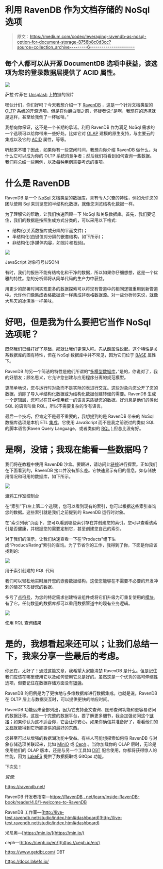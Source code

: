 # 利用 RavenDB 作为文档存储的 NoSql 选项

> 原文：<https://medium.com/codex/leveraging-ravendb-as-nosql-option-for-document-storage-8758b8c0d3cc?source=collection_archive---------6----------------------->

## 每个人都可以从开源 DocumentDB 选项中获益，该选项为您的登录数据层提供了 ACID 属性。

![](img/718c76968f446007d1a7fe1fc08c3817.png)

萨拉·库菲在 [Unsplash](https://unsplash.com?utm_source=medium&utm_medium=referral) 上拍摄的照片

嘿伙计们，你们好吗？今天我想介绍一下 [RavenDB](https://ravendb.net/) ，这是一个针对文档类型的 [OLTP](https://www.techopedia.com/definition/4604/on-line-transaction-processing-oltp) 系统的开源选项。但是在你翻白眼之前，怀疑者说:“是啊，我现在的选择就是这样，甚至给我倒了一杯咖啡。”

我想向你保证，这不是一个长期的承诺。利用 RavenDB 作为满足 NoSql 需求的一个选项可以给你带来一些好处。比如它对 [OLAP](https://searchdatamanagement.techtarget.com/definition/OLAP) 建模的原生支持，与主要云的集成以及它的 [ACID](https://www.techopedia.com/definition/23949/atomicity-consistency-isolation-durability-acid-database-management-system) 属性，等等。

听起来不错？因此，如果你有一些空闲时间，我想向你介绍 RavenDB 做什么，为什么它可以成为你的 OLTP 系统的竞争者；然后我们将看到如何查询一些数据。我们将总结一些用例，以及每种用例需要考虑的事项。

# 什么是 RavenDB

RavenDB 是一个 [NoSql](https://searchdatamanagement.techtarget.com/definition/NoSQL-Not-Only-SQL) 文档类型的数据库，具有令人兴奋的特性，例如允许您的团队使用 Sql 来浏览您的半结构化数据，就像您浏览结构化数据一样。

为了理解它的帮助，让我们快速回顾一下 NoSql 和关系数据库。首先，我们要记住，我们的数据是按照生成方式分类的，可以采用以下格式:

*   结构化(关系数据库或分隔的平面文件)；
*   半结构化(由键值对分隔的嵌套结构，如下所示)；
*   非结构化(多媒体内容，如照片和视频)。

![](img/8f635b8d6941634b6b40e69d58451b38.png)

JavaScript 对象符号(JSON)

有时，我们的报告不能有结构化和干净的数据，所以如果你仔细想想，这是一个优雅的特性。您的分析师将从简单代码的生产力中获益。

用更少的部署时间实现更多的数据探索可以将现有管道中的相同逻辑重用到新管道中。允许他们像集成表格数据源一样集成非表格数据源。对一些分析师来说，就像大热天的冰淇淋一样美味。

# 好吧，但是我为什么要把它当作 NoSql 选项呢？

既然我们已经打好了基础，那就让我们更深入吧。先从酸属性说起。这个特性是关系数据库的固有特性，但在 NoSql 数据库中并不常见，因为它们位于 [BASE](https://queue.acm.org/detail.cfm?id=1394128) 属性下。

RavenDB 的另一个简洁的特性是他们所谓的“[多模型数据库](https://ravendb.net/why-ravendb/multi-model)，”是的，你说对了，我的好朋友；顾名思义，它允许您创建与应用程序分离的规范模型。

更简单地说，您与运行时对象而不是实际的表进行交互。这些对象向您公开了您的数据，消除了导入半结构化数据或为结构化数据创建转储的需要。RavenDB 生成一个逻辑层，您可以在其中使用统一的语言来质疑您的数据。好消息是他们的类似 SQL 的语言叫做 RQL，所以不需要复杂的专有语言。

最后一个技巧，但肯定不是最不重要的，我想提到的是 RavenDB 带来的 NoSql 数据库选项是本机 ETL [集成](https://ravendb.net/learn/inside-ravendb-book/reader/4.0/8-sharing-data-and-making-friends-with-etl)。它使用 JavaScript 而不是我之前说过的类似 SQL 的脚本语言(Raven Query Language，或者类似的 [RQL](https://ravendb.net/learn/inside-ravendb-book/reader/4.0/9-querying-in-ravendb#fn:1) ),但总比没有好。

# 是啊，没错；我现在能看一些数据吗？

我们将在教程中使用 RavenDB 沙盒。要跟进，请访问此[链接](http://live-test.ravendb.net/studio/index.html#dashboard)进行探索。正如我们在下面看到的，RavenDB 接口并没有那么差。它快速显示有用的信息，如存储使用情况和可用的数据库，如下所示。

![](img/1b0ccfe8cf416e3a361be25e5efdb1bd.png)

渡鸦工作室控制台

在“索引”下(左上第二个选项)，您可以看到现有的索引，您可以根据这些索引查询您的数据。这些索引就是我们之前提到的 RavenDB 运行时对象。

在“索引列表”页面下，您可以看到哪些索引存在并创建您的索引。您可以查看该索引是否健康，并根据您的需要定制它，甚至创建您自己的索引。

对于我们的演示，让我们快速查看一下在“Products”组下生成“Product/Rating”索引的查询。为了节省你的工作，我得到了你，下面是你应该找到的:

![](img/bb4010977e4af2462e02fa6a0063da4b.png)

用于索引创建的 RQL 代码

我们可以轻松地实时展开您的嵌套数据结构，这使您能够在不需要不必要的开发冲刺的情况下质疑您的数据。

多亏了[点符号](https://www.cs.utah.edu/~germain/PPS/Topics/structures.html)，为您的特定需求创建特设组件或将它们升级为可重复使用的[模块](https://www.techopedia.com/definition/24771/modular)。有了它，任何数量的数据库都可以重用数据管道中的现有业务逻辑。

![](img/ef1446b56efe77f0b29cb1c8f99fc251.png)

使用 RQL 查询结果

# 是的，我想看起来还可以；让我们总结一下，我来分享一些最后的考虑。

你还在，太好了！通过这篇文章，我希望大家能清楚 RavenDB 是什么。但是记住我们应该在哪里使用它以及如何使用它总是好的。虽然这是一个优秀的高可伸缩性选项，但要记住在数据存储方面没有[银弹](https://danielpaes.ca/nosql-for-data-storage-11e054ba0746)。

RavenDB 的用例是为了更快地与多维数据库进行数据集成。也就是说，RavenDB 在 OLTP 层上与数据交互时，可以提供更快的响应时间。

RavenDB 功能远未全部列出，因为它支持全文查询、图形查询功能和更容易访问的数据迁移。这是一个完整的数据平台，要了解更多细节，我会加强访问这个[链接](https://ravendb.net/features/#migration)；如果你认为这不适合你，它会让你安心。如果你确信并准备好了，看看他们的[文档](https://ravendb.net/learn/inside-ravendb-book/reader/4.0/1-welcome-to-ravendb)就能得到它所能提供的最好的东西。

您甚至可以从增强的数据湖功能中受益。有些人可能想探索如何将 RavenDB 与对象存储选项关联起来，比如 [MinIO](https://min.io/) 或 [Ceph](https://ceph.io/en/) 。当你加载你的 OLAP 层时，无论是使用他们的 OLAP 版本，还是与另一个工具如 [DBT](https://www.getdbt.com/) 配合使用，你都将获得惊人的性能，因为 [LakeFS](https://docs.lakefs.io/) 提供了数据摄取或 GitOps 功能。

下次见！

*资源:*

https://ravendb.net/

RavenDB 开发者指南—[https://RavenDB . net/learn/inside-RavenDB-book/reader/4.0/1-welcome-to-RavenDB](https://ravendb.net/learn/inside-ravendb-book/reader/4.0/1-welcome-to-ravendb)

RavenDB 工作室—[http://live-test.ravendb.net/studio/index.html#dashboard](http://live-test.ravendb.net/studio/index.html#dashboard)

米尼奥—[https://min.io/](https://min.io/)

ceph—[https://ceph.io/en/](https://ceph.io/en/)

https://www.getdbt.com/ DBT

https://docs.lakefs.io/